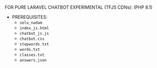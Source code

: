 FOR PURE LARAVEL CHATBOT EXPERIMENTAL (TFJS CDNs):
(PHP 8.1)

- PREREQUISITES:
  - `selu_nadam`
  - `index_js.html`
  - `chatbot_js.js`
  - `chatbot.css`
  - `stopwords.txt`
  - `words.txt`
  - `classes.txt`
  - `answers.json`
